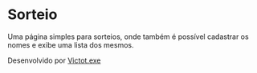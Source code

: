 # Sorteio

Uma página simples para sorteios, onde também é possível cadastrar os nomes e exibe uma lista dos mesmos.

Desenvolvido por [Victot.exe](https://github.com/victot-exe)